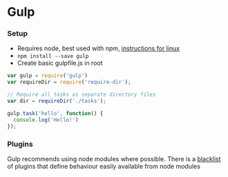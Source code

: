 # Gulp

### Setup

- Requires node, best used with npm, [instructions for linux](https://github.com/CrowdHailer/Almighty/blob/master/installing%20node%20and%20npm.md)
- `npm install --save gulp`
- Create basic gulpfile.js in root

```js
var gulp = require('gulp')
var requireDir = require('require-dir');

// Require all tasks as separate directory files
var dir = requireDir('./tasks');

gulp.task('hello', function() {
  console.log('Hello!')
});
```

### Plugins
Gulp recommends using node modules where possible. There is a [blacklist](https://github.com/gulpjs/plugins/blob/master/src/blackList.json) of plugins that define behaviour easily available from node modules
